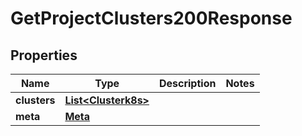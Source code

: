 

# GetProjectClusters200Response


## Properties

| Name | Type | Description | Notes |
|------------ | ------------- | ------------- | -------------|
|**clusters** | [**List&lt;Clusterk8s&gt;**](Clusterk8s.md) |  |  |
|**meta** | [**Meta**](Meta.md) |  |  |



